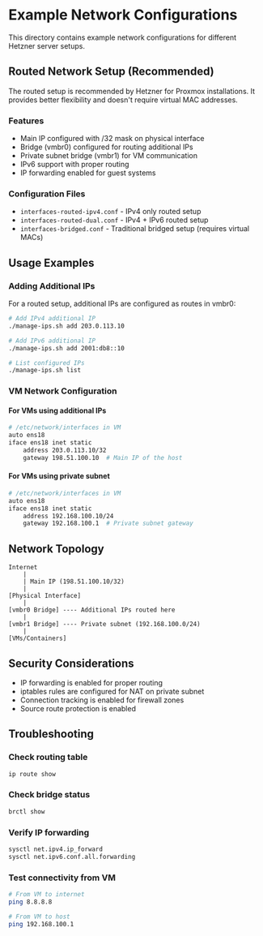 # Example Network Configurations

This directory contains example network configurations for different Hetzner server setups.

## Routed Network Setup (Recommended)

The routed setup is recommended by Hetzner for Proxmox installations. It provides better flexibility and doesn't require virtual MAC addresses.

### Features

- Main IP configured with /32 mask on physical interface
- Bridge (vmbr0) configured for routing additional IPs
- Private subnet bridge (vmbr1) for VM communication
- IPv6 support with proper routing
- IP forwarding enabled for guest systems

### Configuration Files

- `interfaces-routed-ipv4.conf` - IPv4 only routed setup
- `interfaces-routed-dual.conf` - IPv4 + IPv6 routed setup
- `interfaces-bridged.conf` - Traditional bridged setup (requires virtual MACs)

## Usage Examples

### Adding Additional IPs

For a routed setup, additional IPs are configured as routes in vmbr0:

```bash
# Add IPv4 additional IP
./manage-ips.sh add 203.0.113.10

# Add IPv6 additional IP  
./manage-ips.sh add 2001:db8::10

# List configured IPs
./manage-ips.sh list
```

### VM Network Configuration

#### For VMs using additional IPs

```bash
# /etc/network/interfaces in VM
auto ens18
iface ens18 inet static
    address 203.0.113.10/32
    gateway 198.51.100.10  # Main IP of the host
```

#### For VMs using private subnet

```bash
# /etc/network/interfaces in VM
auto ens18
iface ens18 inet static
    address 192.168.100.10/24
    gateway 192.168.100.1  # Private subnet gateway
```

## Network Topology

```text
Internet
    |
    | Main IP (198.51.100.10/32)
    |
[Physical Interface]
    |
[vmbr0 Bridge] ---- Additional IPs routed here
    |
[vmbr1 Bridge] ---- Private subnet (192.168.100.0/24)
    |
[VMs/Containers]
```

## Security Considerations

- IP forwarding is enabled for proper routing
- iptables rules are configured for NAT on private subnet
- Connection tracking is enabled for firewall zones
- Source route protection is enabled

## Troubleshooting

### Check routing table

```bash
ip route show
```

### Check bridge status

```bash
brctl show
```

### Verify IP forwarding

```bash
sysctl net.ipv4.ip_forward
sysctl net.ipv6.conf.all.forwarding
```

### Test connectivity from VM

```bash
# From VM to internet
ping 8.8.8.8

# From VM to host
ping 192.168.100.1
```
